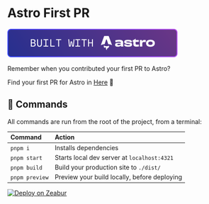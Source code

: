 # Astro First PR

[![Built with Astro](./public/v2/built-with-astro/small.svg)](https://astro.build)


Remember when you contributed your first PR to Astro?

Find your first PR for Astro in
[Here](https://astro-first-pr.zeabur.app/) 🚀

## 🧞 Commands

All commands are run from the root of the project, from a terminal:

| Command        | Action                                       |
| :------------- | :------------------------------------------- |
| `pnpm i`       | Installs dependencies                        |
| `pnpm start`   | Starts local dev server at `localhost:4321`  |
| `pnpm build`   | Build your production site to `./dist/`      |
| `pnpm preview` | Preview your build locally, before deploying |

<a href="https://zeabur.com" target="_blank"><img src="https://zeabur.com/deployed-on-zeabur-dark.svg" alt="Deploy on Zeabur"></a>